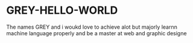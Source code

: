 # GREY-HELLO-WORLD  
The names GREY and i woukd love to achieve alot but majorly learnn machine language properly and be a master at web and graphic designe 